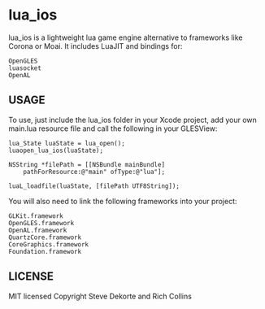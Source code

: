 
lua_ios
======

lua_ios is a lightweight lua game engine alternative to frameworks like Corona or Moai. It includes LuaJIT and bindings for:

	OpenGLES
	luasocket
	OpenAL

USAGE
---------

To use, just include the lua_ios folder in your Xcode project, add your own main.lua resource file and call the following in your GLESView:

	lua_State luaState = lua_open();
	luaopen_lua_ios(luaState);

	NSString *filePath = [[NSBundle mainBundle] 
		pathForResource:@"main" ofType:@"lua"];

    luaL_loadfile(luaState, [filePath UTF8String]);
    
 You will also need to link the following frameworks into your project:
 
 	GLKit.framework
 	OpenGLES.framework
 	OpenAL.framework
 	QuartzCore.framework
 	CoreGraphics.framework
 	Foundation.framework	
 
 LICENSE
------------

MIT licensed
Copyright Steve Dekorte and Rich Collins
        
